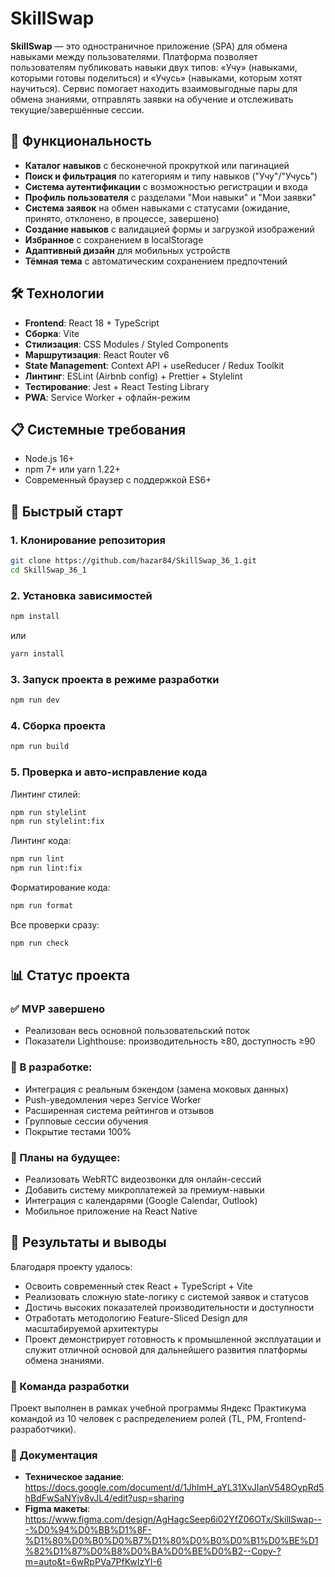 # SkillSwap

**SkillSwap** — это одностраничное приложение (SPA) для обмена навыками между пользователями. Платформа позволяет пользователям публиковать навыки двух типов: «Учу» (навыками, которыми готовы поделиться) и «Учусь» (навыками, которым хотят научиться). Сервис помогает находить взаимовыгодные пары для обмена знаниями, отправлять заявки на обучение и отслеживать текущие/завершённые сессии.

## 🚀 Функциональность

- **Каталог навыков** с бесконечной прокруткой или пагинацией
- **Поиск и фильтрация** по категориям и типу навыков ("Учу"/"Учусь")
- **Система аутентификации** с возможностью регистрации и входа
- **Профиль пользователя** с разделами "Мои навыки" и "Мои заявки"
- **Система заявок** на обмен навыками с статусами (ожидание, принято, отклонено, в процессе, завершено)
- **Создание навыков** с валидацией формы и загрузкой изображений
- **Избранное** с сохранением в localStorage
- **Адаптивный дизайн** для мобильных устройств
- **Тёмная тема** с автоматическим сохранением предпочтений

## 🛠 Технологии

- **Frontend**: React 18 + TypeScript
- **Сборка**: Vite
- **Стилизация**: CSS Modules / Styled Components
- **Маршрутизация**: React Router v6
- **State Management**: Context API + useReducer / Redux Toolkit
- **Линтинг**: ESLint (Airbnb config) + Prettier + Stylelint
- **Тестирование**: Jest + React Testing Library
- **PWA**: Service Worker + офлайн-режим

## 📋 Системные требования

- Node.js 16+ 
- npm 7+ или yarn 1.22+
- Современный браузер с поддержкой ES6+

## 🚀 Быстрый старт

### 1. Клонирование репозитория
```bash
git clone https://github.com/hazar84/SkillSwap_36_1.git
cd SkillSwap_36_1
```

### 2. Установка зависимостей
```bash
npm install
```
или
```bash
yarn install
```

### 3. Запуск проекта в режиме разработки
```bash
npm run dev
```

### 4. Сборка проекта

```bash
npm run build
```

### 5. Проверка и авто-исправление кода
Линтинг стилей:
```bash
npm run stylelint
npm run stylelint:fix
```

Линтинг кода:
```bash
npm run lint
npm run lint:fix
```

Форматирование кода:
```bash
npm run format
```

Все проверки сразу:
```bash
npm run check
```

## 📊 Статус проекта

### ✅ MVP завершено

- Реализован весь основной пользовательский поток
- Показатели Lighthouse: производительность ≥80, доступность ≥90

### 🔧 В разработке:

- Интеграция с реальным бэкендом (замена моковых данных)
- Push-уведомления через Service Worker
- Расширенная система рейтингов и отзывов
- Групповые сессии обучения
- Покрытие тестами 100%

### 📅 Планы на будущее:

- Реализовать WebRTC видеозвонки для онлайн-сессий
- Добавить систему микроплатежей за премиум-навыки
- Интеграция с календарями (Google Calendar, Outlook)
- Мобильное приложение на React Native

## 🎯 Результаты и выводы

Благодаря проекту удалось:
- Освоить современный стек React + TypeScript + Vite
- Реализовать сложную state-логику с системой заявок и статусов
- Достичь высоких показателей производительности и доступности
- Отработать методологию Feature-Sliced Design для масштабируемой архитектуры
- Проект демонстрирует готовность к промышленной эксплуатации и служит отличной основой для дальнейшего развития платформы обмена знаниями.

### 👥 Команда разработки

Проект выполнен в рамках учебной программы Яндекс Практикума командой из 10 человек с распределением ролей (TL, PM, Frontend-разработчики).

### 📄 Документация

- **Техническое задание**: https://docs.google.com/document/d/1JhlmH_aYL31XvJIanV548OypRd5hBdFwSaNYjv8vJL4/edit?usp=sharing
- **Figma макеты**: https://www.figma.com/design/AgHagcSeep6i02YfZ06OTx/SkillSwap---%D0%94%D0%BB%D1%8F-%D1%80%D0%B0%D0%B7%D1%80%D0%B0%D0%B1%D0%BE%D1%82%D1%87%D0%B8%D0%BA%D0%BE%D0%B2--Copy-?m=auto&t=6wRpPVa7PfKwIzYI-6
